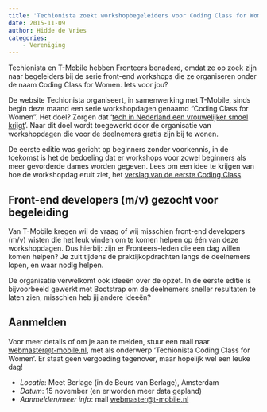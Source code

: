 ```yaml
---
title: 'Techionista zoekt workshopbegeleiders voor Coding Class for Women'
date: 2015-11-09
author: Hidde de Vries
categories:
    - Vereniging
---
```


Techionista en T-Mobile hebben Fronteers benaderd, omdat ze op zoek zijn naar begeleiders bij de serie front-end workshops die ze organiseren onder de naam Coding Class for Women. Iets voor jou?

De website Techionista organiseert, in samenwerking met T-Mobile, sinds begin deze maand een serie workshopdagen genaamd “Coding Class for Women”. Het doel? Zorgen dat ‘[tech in Nederland een vrouwelijker smoel krijgt](http://techionista.com/geef-je-op-voor-techionistas-1e-gratis-coding-class-for-women/)’. Naar dit doel wordt toegewerkt door de organisatie van workshopdagen die voor de deelnemers gratis zijn bij te wonen.

De eerste editie was gericht op beginners zonder voorkennis, in de toekomst is het de bedoeling dat er workshops voor zowel beginners als meer gevorderde dames worden gegeven. Lees om een idee te krijgen van hoe de workshopdag eruit ziet, het [verslag van de eerste Coding Class](http://techionista.com/its-a-wrap-techionista-eerste-coding-class-was-een-succes/).

## Front-end developers (m/v) gezocht voor begeleiding

Van T-Mobile kregen wij de vraag of wij misschien front-end developers (m/v) wisten die het leuk vinden om te komen helpen op één van deze workshopdagen. Dus hierbij: zijn er Fronteers-leden die een dag willen komen helpen? Je zult tijdens de praktijkopdrachten langs de deelnemers lopen, en waar nodig helpen.

De organisatie verwelkomt ook ideeën over de opzet. In de eerste editie is bijvoorbeeld gewerkt met Bootstrap om de deelnemers sneller resultaten te laten zien, misschien heb jij andere ideeën?

## Aanmelden

Voor meer details of om je aan te melden, stuur een mail naar webmaster@t-mobile.nl, met als onderwerp ‘Techionista Coding Class for Women’. Er staat geen vergoeding tegenover, maar hopelijk wel een leuke dag!

-   _Locatie_: Meet Berlage (in de Beurs van Berlage), Amsterdam
-   _Datum_: 15 november (en er worden meer data gepland)
-   _Aanmelden/meer info_: mail webmaster@t-mobile.nl
